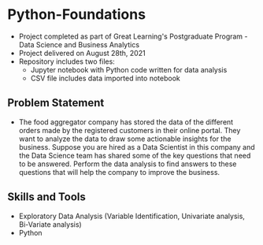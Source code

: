# Python-Foundations
- Project completed as part of Great Learning's Postgraduate Program - Data Science and Business Analytics
- Project delivered on August 28th, 2021
- Repository includes two files:
  - Jupyter notebook with Python code written for data analysis
  - CSV file includes data imported into notebook
## Problem Statement
- The food aggregator company has stored the data of the different orders made by the registered customers in their online portal. They want to analyze the data to draw some actionable insights for the business. Suppose you are hired as a Data Scientist in this company and the Data Science team has shared some of the key questions that need to be answered. Perform the data analysis to find answers to these questions that will help the company to improve the business.
## Skills and Tools
- Exploratory Data Analysis (Variable Identification, Univariate analysis, Bi-Variate analysis)
- Python
